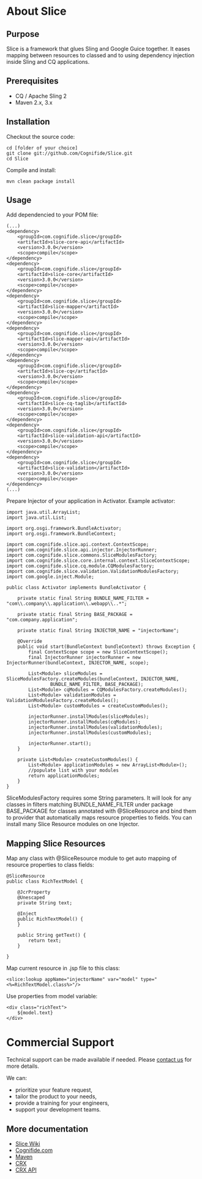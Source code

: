 # About Slice

## Purpose

Slice is a framework that glues Sling and Google Guice together. It eases mapping between
resources to classed and to using dependency injection inside Sling and CQ applications.

## Prerequisites

* CQ / Apache Sling 2
* Maven 2.x, 3.x

## Installation

Checkout the source code:

    cd [folder of your choice]
    git clone git://github.com/Cognifide/Slice.git
    cd Slice

Compile and install:

    mvn clean package install

## Usage

Add dependencied to your POM file:

    (...)
    <dependency>
        <groupId>com.cognifide.slice</groupId>
        <artifactId>slice-core-api</artifactId>
        <version>3.0.0</version>
        <scope>compile</scope>
    </dependency>
    <dependency>
        <groupId>com.cognifide.slice</groupId>
        <artifactId>slice-core</artifactId>
        <version>3.0.0</version>
        <scope>compile</scope>
    </dependency>
    <dependency>
        <groupId>com.cognifide.slice</groupId>
        <artifactId>slice-mapper</artifactId>
        <version>3.0.0</version>
        <scope>compile</scope>
    </dependency>
    <dependency>
        <groupId>com.cognifide.slice</groupId>
        <artifactId>slice-mapper-api</artifactId>
        <version>3.0.0</version>
        <scope>compile</scope>
    </dependency>
    <dependency>
        <groupId>com.cognifide.slice</groupId>
        <artifactId>slice-cq</artifactId>
        <version>3.0.0</version>
        <scope>compile</scope>
    </dependency>
    <dependency>
        <groupId>com.cognifide.slice</groupId>
        <artifactId>slice-cq-taglib</artifactId>
        <version>3.0.0</version>
        <scope>compile</scope>
    </dependency>
    <dependency>
        <groupId>com.cognifide.slice</groupId>
        <artifactId>slice-validation-api</artifactId>
        <version>3.0.0</version>
        <scope>compile</scope>
    </dependency>
    <dependency>
        <groupId>com.cognifide.slice</groupId>
        <artifactId>slice-validation</artifactId>
        <version>3.0.0</version>
        <scope>compile</scope>
    </dependency>
    (...)

Prepare Injector of your application in Activator. Example activator:

	import java.util.ArrayList;
	import java.util.List;
	
	import org.osgi.framework.BundleActivator;
	import org.osgi.framework.BundleContext;
	
	import com.cognifide.slice.api.context.ContextScope;
	import com.cognifide.slice.api.injector.InjectorRunner;
	import com.cognifide.slice.commons.SliceModulesFactory;
	import com.cognifide.slice.core.internal.context.SliceContextScope;
	import com.cognifide.slice.cq.module.CQModulesFactory;
	import com.cognifide.slice.validation.ValidationModulesFactory;
	import com.google.inject.Module;

	public class Activator implements BundleActivator {
	
		private static final String BUNDLE_NAME_FILTER = "com\\.company\\.application\\.webapp\\..*";
	
		private static final String BASE_PACKAGE = "com.company.application";
	
		private static final String INJECTOR_NAME = "injectorName";
	
		@Override
		public void start(BundleContext bundleContext) throws Exception {
			final ContextScope scope = new SliceContextScope();
			final InjectorRunner injectorRunner = new InjectorRunner(bundleContext, INJECTOR_NAME, scope);
			
			List<Module> sliceModules = SliceModulesFactory.createModules(bundleContext, INJECTOR_NAME,
					BUNDLE_NAME_FILTER, BASE_PACKAGE);
			List<Module> cqModules = CQModulesFactory.createModules();
			List<Module> validationModules = ValidationModulesFactory.createModules();
			List<Module> customModules = createCustomModules();
			
			injectorRunner.installModules(sliceModules);
			injectorRunner.installModules(cqModules);
			injectorRunner.installModules(validationModules);
			injectorRunner.installModules(customModules);
			
			injectorRunner.start();
		}
	
		private List<Module> createCustomModules() {
			List<Module> applicationModules = new ArrayList<Module>();
			//populate list with your modules
			return applicationModules;
		}
	}

SliceModulesFactory requires some String parameters. It will look for any classes in filters matching BUNDLE_NAME_FILTER under package BASE_PACKAGE for classes
annotated with @SliceResource and bind them to provider that automatically maps resource properties to fields.
You can install many Slice Resource modules on one Injector.

## Mapping Slice Resources

Map any class with @SliceResource module to get auto mapping of resource properties to class fields:

    @SliceResource
    public class RichTextModel {

        @JcrProperty
        @Unescaped
        private String text;

		@Inject
        public RichTextModel() {
        }

        public String getText() {
            return text;
        }

	}

Map current resource in .jsp file to this class:

    <slice:lookup appName="injectorName" var="model" type="<%=RichTextModel.class%>"/>

Use properties from model variable:

    <div class="richText">
        ${model.text}
    </div>

# Commercial Support

Technical support can be made available if needed. Please [contact us](https://www.cognifide.com/get-in-touch/) for more details.

We can:

* prioritize your feature request,
* tailor the product to your needs,
* provide a training for your engineers,
* support your development teams.

More documentation
------------------
* [Slice Wiki](https://github.com/Cognifide/Slice/wiki)
* [Cognifide.com](http://cognifide.com)
* [Maven](http://maven.apache.org)
* [CRX](http://www.day.com/day/en/products/crx.html)
* [CRX API](http://dev.day.com/content/docs/en/crx/current/how_to/package_manager.html#Package%20Manager%20HTTP%20Service%20API)